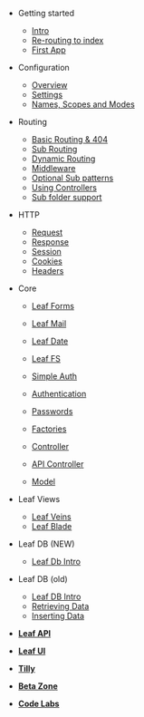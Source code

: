* Getting started
  * [Intro](leaf/v/2.4.2/intro/)
  * [Re-routing to index](leaf/v/2.4.2/intro/htaccess)
  * [First App](leaf/v/2.4.2/intro/first)

* Configuration
  * [Overview](leaf/v/2.4.2/config/)
  * [Settings](leaf/v/2.4.2/config/settings)
  * [Names, Scopes and Modes](leaf/v/2.4.2/config/nsm)

* Routing
  * [Basic Routing & 404](leaf/v/2.4.2/routing/)
  * [Sub Routing](leaf/v/2.4.2/routing/sub-routing)
  * [Dynamic Routing](leaf/v/2.4.2/routing/dynamic)
  * [Middleware](leaf/v/2.4.2/routing/middleware)
  * [Optional Sub patterns](leaf/v/2.4.2/routing/sub-patterns)
  * [Using Controllers](leaf/v/2.4.2/routing/controller)
  * [Sub folder support](leaf/v/2.4.2/routing/sub-folder)

* HTTP
  * [Request](leaf/v/2.4.2/http/request)
  * [Response](leaf/v/2.4.2/http/response)
  * [Session](leaf/v/2.4.2/http/session)
  * [Cookies](leaf/v/2.4.2/http/cookies)
  * [Headers](leaf/v/2.4.2/http/headers)

* Core
  * [Leaf Forms](leaf/v/2.4.2/core/forms)
  * [Leaf Mail](leaf/v/2.4.2/core/mail)
  * [Leaf Date](leaf/v/2.4.2/core/date)
  * [Leaf FS](leaf/v/2.4.2/core/fs)
  
  * [Simple Auth](leaf/v/2.4.2/core/auth)
  * [Authentication](leaf/v/2.4.2/core/authentication)
  * [Passwords](leaf/v/2.4.2/core/passwords)
  
  * [Factories](leaf/v/2.4.2/core/factories)
  * [Controller](leaf/v/2.4.2/core/controller)
  * [API Controller](leaf/v/2.4.2/core/api-controller)
  * [Model](leaf/v/2.4.2/core/model)

* Leaf Views
  * [Leaf Veins](leaf/v/2.4.2/views/veins)
  * [Leaf Blade](leaf/v/2.4.2/views/blade)

* Leaf DB (NEW)
  * [Leaf Db Intro](leaf/v/2.4.2/db/)

* Leaf DB (old)
  * [Leaf DB Intro](leaf/v/2.4.2/database/)
  * [Retrieving Data](leaf/v/2.4.2/database/select)
  * [Inserting Data](leaf/v/2.4.2/database/insert)

* [**Leaf API**](leaf-api/)

* [**Leaf UI**](ui/)

* [**Tilly**](tilly/)

* [**Beta Zone**](leaf/v/2.4.2/beta-zone/)

* [**Code Labs**](codelabls/)

